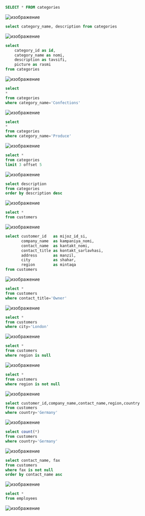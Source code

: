 ```sql
SELECT * FROM categories 
```

![изображение](https://user-images.githubusercontent.com/122611882/221087577-14e1090a-526d-4c71-ab65-c6b104564f8d.png)


```sql 
select category_name, description from categories
```

![изображение](https://user-images.githubusercontent.com/122611882/221088067-fab4ddb7-d91a-4986-ba1f-79bbf42b3c78.png)


```sql
select
    category_id as id,
    category_name as nomi,
    description as tavsifi,
    picture as rasmi
from categories
```

![изображение](https://user-images.githubusercontent.com/122611882/221088831-ea9420ec-142b-40e3-8b31-9676a4624985.png)


```sql
select
*
from categories
where category_name='Confections'
```

![изображение](https://user-images.githubusercontent.com/122611882/221089299-ed58e3dd-55da-44de-8696-2a6d94b91eb8.png)


```sql
select
*
from categories
where category_name='Produce'
```

![изображение](https://user-images.githubusercontent.com/122611882/221090732-4e02295b-93e7-4790-8cd1-570c7fa1aa08.png)

```sql
select *
from categories
limit 3 offset 5
```


![изображение](https://user-images.githubusercontent.com/122611882/221090782-3cb55624-db55-4d18-a68e-25d7697f4f60.png)


```sql
select description
from categories
order by description desc
```

![изображение](https://user-images.githubusercontent.com/122611882/221091473-683b3426-c176-4a12-9c3b-a58a9d5a2f76.png)


```sql
select *
from customers
```

![изображение](https://user-images.githubusercontent.com/122611882/221113201-291bf98d-2939-433e-a47c-72e6b3d6c7d1.png)


```sql
select customer_id   as mijoz_id_si,
       company_name  as kampaniya_nomi,
       contact_name  as kantakt_nomi,
       contact_title as kontakt_sarlavhasi,
       address       as manzil,
       city          as shahar,
       region        as mintaqa
from customers
```

![изображение](https://user-images.githubusercontent.com/122611882/221114401-fcdeacf2-c8fe-44f3-9b8b-bef6b0090c9f.png)

```sql
select *
from customers
where contact_title='Owner'
```

![изображение](https://user-images.githubusercontent.com/122611882/221116059-57fde6a2-f18b-4905-a858-9ac6325eb408.png)



```sql 
select *
from customers
where city='London'
```

![изображение](https://user-images.githubusercontent.com/122611882/221112694-b9854ed1-5a4a-45fc-b639-2edae498c1ec.png)


```sql
select *
from customers
where region is null
```

![изображение](https://user-images.githubusercontent.com/122611882/221117515-9f74a26b-e087-4e78-af4b-3213e1f719d6.png)


```sql
select *
from customers
where region is not null
```

![изображение](https://user-images.githubusercontent.com/122611882/221118176-d26e8770-ec0d-4ce0-a321-aa088952eef3.png)


```sql
select customer_id,company_name,contact_name,region,country
from customers
where country='Germany'
```

![изображение](https://user-images.githubusercontent.com/122611882/221118526-e9b6e293-bc9c-437d-888d-2177ac285b8d.png)


```sql
select count(*)
from customers
where country='Germany'
```

![изображение](https://user-images.githubusercontent.com/122611882/221118890-e6f1d3b0-072d-4c22-952c-45aa5b6cd286.png)


```sql
select contact_name, fax
from customers
where fax is not null
order by contact_name asc
```

![изображение](https://user-images.githubusercontent.com/122611882/221119885-7e6e557b-2406-49b7-8598-418128b60a02.png)


```sql
select *
from employees
```

![изображение](https://user-images.githubusercontent.com/122611882/221120429-280885d2-ac0b-4360-bca7-3544c595e9ca.png)
